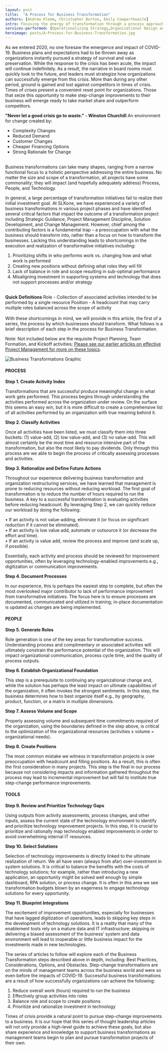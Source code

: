 ```yaml
---
layout: post
title:  "A Process for Business Transformation"
authors: [Andrew Klemm, Christopher Burton, Emily Cowperthwaite]
intro: Focusing the energy of transformation through a process approach
services-performed: [Operationalizing Strategy,Organizational Design and Alignment,Point Solution Applications,Business Requirements,Digital Strategy]
heroimage: posts/A-Process-for-Business-Transformation.jpg
---
```


As we entered 2020, no one foresaw the emergence and impact of COVID-19. Business plans and expectations had to be thrown away as organizations instantly pursued a strategy of survival and value preservation. While the response to the crisis has been acute, the impact will continue indefinitely. As a result, the narrative in board rooms must quickly look to the future, and leaders must strategize how organizations can successfully emerge from this crisis.  More than during any other period, ground is gained and lost against competitors in times of crisis. Times of crises present a convenient reset point for organizations. Those that seize this opportunity to make step-change improvements to their business will emerge ready to take market share and outperform competitors.
<br>
<div class="emphasis" markdown="1">
  <strong>"Never let a good crisis go to waste." - Winston Churchill</strong>
  An environment for change created by:
  <ul> 
  <li>Complexity Changes</li>
  <li>Reduced Demand</li>
  <li>Customer Changes</li>
  <li>Cheaper Financing Options</li>
  <li>Strong Rationale for Change</li>
</ul>
</div>
<br>
Business transformations can take many shapes, ranging from a narrow functional focus to a holistic perspective addressing the entire business. No matter the size and scope of a transformation, all projects have some commonality; they will impact (and hopefully adequately address) Process, People, and Technology.  

In general, a large percentage of transformation initiatives fail to realize their initial investment goal. At SLKone, we have experienced a variety of business transformations in various project phases and have identified several critical factors that impact the outcome of a transformation project including Strategic Guidance, Project Management Discipline, Solution Development, and Change Management. However, chief among the contributing factors is a fundamental trap – a preoccupation with what the business should transform into, rather than a focus on how to transform the businesses. Lacking this understanding leads to shortcomings in the execution and realization of transformative initiatives including:

1.	Prioritizing shifts in who performs work vs. changing how and what work is performed<br>
2.	Creating new positions without defining what roles they will fill<br>
3.	Lack of balance in role and scope resulting in sub-optimal performance<br>
4.	Misaligning investment in supporting systems and technology that does not support processes and/or strategy
<br>
<div class="emphasis" markdown="1">
  <strong>Quick Definitions</strong>
  Role - Collection of associated activities intended to be performed by a single resource
  Position - A headcount that may carry multiple roles balanced across the scope of activity
</div>
<br>
With these shortcomings in mind, we will provide in this article, the first of a series, the process by which businesses should transform.  What follows is a brief description of each step in the process for Business Transformation.

Note: Not included below are the requisite Project Planning, Team Formation, and Kickoff activities; <a href="https://slkone.com/Is-Your-PMO-Delivering-Results/">Please see our earlier articles on effective Project Management for more on these topics</a>.

<img src="Successful-Transformations.jpg" alt="Business Transformations Graphic">

#### PROCESS

<b>Step 1. Create Activity Index</b>

Transformations that are successful produce meaningful change in what work gets performed. This process begins through understanding the activities performed across the organization under review. On the surface this seems an easy win, but it is more difficult to create a comprehensive list of all activities performed by an organization with true meaning behind it. 

<b>Step 2. Classify Activities</b>

Once all activities have been listed, we must classify them into three buckets: (1) value-add, (2) low value-add, and (3) no value-add. This will almost certainly be the most time and resource intensive part of the transformation, but also the most likely to pay dividends. Only through this process are we able to begin the process of critically assessing processes and activities. 

<b>Step 3. Rationalize and Define Future Actions</b>

Throughout our experience delivering business transformation and organization restructuring services, we have learned that management is prone to reducing resources without reducing workload. The first goal of transformation is to reduce the number of hours required to run the business. A key to a successful transformation is evaluating activities before reducing headcount. By leveraging Step 2, we can quickly reduce our workload by doing the following:

•	If an activity is not value-adding, eliminate it (or focus on significant reduction if it cannot be eliminated).<br>
•	If an activity is low value add, automate or outsource it (or decrease the effort and time).<br>
•	If an activity is value add, review the process and improve (and scale up, if possible).

Essentially, each activity and process should be reviewed for improvement opportunities, often by leveraging technology-enabled improvements e.g., digitization or communication improvements.

<b>Step 4. Document Processes</b>

In our experience, this is perhaps the easiest step to complete, but often the most overlooked major contributor to lack of performance improvement from transformative initiatives. The focus here is to ensure processes are documented, communicated and utilized in training; in-place documentation is updated as changes are being implemented. 

#### PEOPLE

<b>Step 5. Generate Roles</b>

Role generation is one of the key areas for transformative success. Understanding process and complimentary or associated activities will ultimately constrain the performance potential of the organization. This will impact organizational communication, process cycle time, and the quality of process outputs. 

<b>Step 6. Establish Organizational Foundation</b>

This step is a prerequisite to continuing any organizational change and, while the solution has perhaps the least impact on ultimate capabilities of the organization, it often invokes the strongest sentiments.  In this step, the business determines how to best organize itself e.g., by geography, product, function, or a matrix in multiple dimensions.   

<b>Step 7. Assess Volume and Scope</b>

Properly assessing volume and subsequent time commitments required of the organization, using the boundaries defined in the step above, is critical to the optimization of the organizational resources (activities x volume = organizational needs).

<b>Step 8. Create Positions</b>

The most common mistake we witness in transformation projects is over preoccupation with headcount and filling positions. As a result, this is often the first consideration in many projects. This step is the final in our process because not considering impacts and information gathered throughout the process may lead to incremental improvement but will fail to institute true step-change performance improvements.

#### TOOLS

<b>Step 9. Review and Prioritize Technology Gaps</b>

Using outputs from activity assessments, process changes, and other inputs, assess the current state of the technology environment to identify and prioritize technology improvement projects. In this step, it is crucial to prioritize and rationally map technology enabled improvements in order to avoid overwhelming internal IT resources. 

<b>Step 10. Select Solutions</b>

Selection of technology improvements is directly linked to the ultimate realization of return.  We all have seen (always from afar) over-investment in system solutions. It is critical to balance the benefits with the costs of technology solutions; for example, rather than introducing a new application, an opportunity might be solved well enough by simple dashboard, RPA solution, or process change.  It is often in this area we see transformation budgets blown by an eagerness to engage technology solutions for every opportunity.  

<b>Step 11. Blueprint Integrations</b>

The excitement of improvement opportunities, especially for businesses that have lagged digitization of operations, leads to skipping key steps in the development of technology solutions. It is a reality that many of the enablement tools rely on a mature data and IT infrastructure; skipping or delivering a biased assessment of the business’ system and data environment will lead to inoperable or little business impact for the investments made in new technologies.

The series of articles to follow will explore each of the Business Transformation steps described above in depth, including: Best Practices, Considerations, Options, and Obstacles. Step-change transformations are on the minds of management teams across the business world and were so even before the impacts of COVID-19. Successful business transformations are a result of how successfully organizations can achieve the following:

1.	Reduce overall work (hours) required to run the business<br>
2.	Effectively group activities into roles<br>
3.	Balance role and scope to create positions<br>
4.	Prioritize and rationalize investment in technology

Times of crisis provide a natural point to pursue step-change improvements to a business. It is our hope that this series of thought leadership articles will not only provide a high-level guide to achieve these goals, but also share experience and knowledge to support business transformations as management teams begin to plan and pursue transformation projects of their own.
